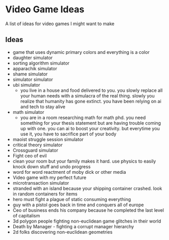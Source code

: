 # Video Game Ideas
A list of ideas for video games I might want to make

## Ideas
- game that uses dynamic primary colors and everything is a color
- daughter simulator
- sorting algorithm simulator
- apparachik simulator
- shame simulator
- simulator simulator
- ubi simulator
  - you live in a house and food delivered to you. you slowly replace all your human needs with a simulacra of the real thing. slowly you realize that humanity has gone extinct. you have been relying on ai and tech to stay alive
- math simulator
  - you are in a room researching math for math phd. you need something for your thesis statement but are having trouble coming up with one. you can ai to boost your creativity. but everytime you use it, you have to sacrifice part of your body
- maoist struggle session simulator
- critical theory simulator
- Crossguard simulator
- Fight ceo of evil
- clean your room but your family makes it hard. use physics to easily knock down stuff and undo progress
- word for word reactment of moby dick or other media
- Video game with my perfect future
- microtransaction simulator
- stranded with an island because your shipping container crashed. look in random containers for items
- hero must fight a plague of static consuming everything
- guy with a pistol goes back in time and conquers all of europe
- Ceo of business ends his company because he completed the last level of capitalism
- 3d polygon people fighting non-euclidean game glitches in their world
- Death by Manager - fighting a corrupt manager hierarchy
- 2d folks discovering non-euclidean geometries
